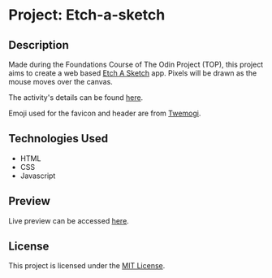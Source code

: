 # Project: Etch-a-sketch

## Description

Made during the Foundations Course of The Odin Project (TOP), this project aims to create a web based [Etch A Sketch](https://en.wikipedia.org/wiki/Etch_A_Sketch) app. Pixels will be drawn as the mouse moves over the canvas.

The activity's details can be found [here](https://www.theodinproject.com/lessons/foundations-etch-a-sketch).

Emoji used for the favicon and header are from [Twemogi](https://twemoji.twitter.com/).

## Technologies Used

- HTML
- CSS
- Javascript

## Preview

Live preview can be accessed [here](https://jdmrabe.github.io/odin-etch-a-sketch/).

## License

This project is licensed under the [MIT License](LICENSE).
